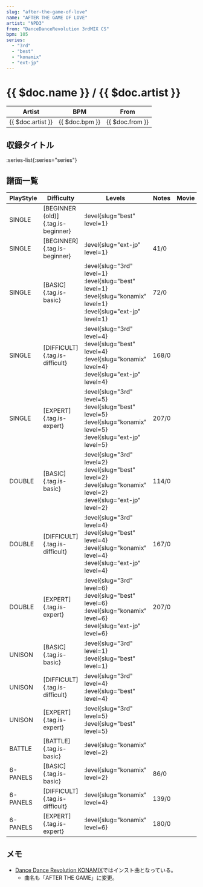 ```yaml
---
slug: "after-the-game-of-love"
name: "AFTER THE GAME OF LOVE"
artist: "NPD3"
from: "DanceDanceRevolution 3rdMIX CS"
bpm: 105
series:
  - "3rd"
  - "best"
  - "konamix"
  - "ext-jp"
---
```


# {{ $doc.name }} / {{ $doc.artist }}

|Artist|BPM|From|
|------|---|----|
|{{ $doc.artist }}|{{ $doc.bpm }}|{{ $doc.from }}|

## 収録タイトル

:series-list{:series="series"}

## 譜面一覧

|PlayStyle|Difficulty|Levels|Notes|Movie|
|---------|----------|------|-----|-----|
|SINGLE|[BEGINNER (old)]{.tag.is-beginner}|<div class="field is-grouped is-grouped-multiline">:level{slug="best" level=1}</div>|||
|SINGLE|[BEGINNER]{.tag.is-beginner}|<div class="field is-grouped is-grouped-multiline">:level{slug="ext-jp" level=1}</div>|41/0||
|SINGLE|[BASIC]{.tag.is-basic}|<div class="field is-grouped is-grouped-multiline">:level{slug="3rd" level=1} :level{slug="best" level=1} :level{slug="konamix" level=1} :level{slug="ext-jp" level=1}</div>|72/0||
|SINGLE|[DIFFICULT]{.tag.is-difficult}|<div class="field is-grouped is-grouped-multiline">:level{slug="3rd" level=4} :level{slug="best" level=4} :level{slug="konamix" level=4} :level{slug="ext-jp" level=4}</div>|168/0||
|SINGLE|[EXPERT]{.tag.is-expert}|<div class="field is-grouped is-grouped-multiline">:level{slug="3rd" level=5} :level{slug="best" level=5} :level{slug="konamix" level=5} :level{slug="ext-jp" level=5}</div>|207/0||
|DOUBLE|[BASIC]{.tag.is-basic}|<div class="field is-grouped is-grouped-multiline">:level{slug="3rd" level=2} :level{slug="best" level=2} :level{slug="konamix" level=2} :level{slug="ext-jp" level=2}</div>|114/0||
|DOUBLE|[DIFFICULT]{.tag.is-difficult}|<div class="field is-grouped is-grouped-multiline">:level{slug="3rd" level=4} :level{slug="best" level=4} :level{slug="konamix" level=4} :level{slug="ext-jp" level=4}</div>|167/0||
|DOUBLE|[EXPERT]{.tag.is-expert}|<div class="field is-grouped is-grouped-multiline">:level{slug="3rd" level=6} :level{slug="best" level=6} :level{slug="konamix" level=6} :level{slug="ext-jp" level=6}</div>|207/0||
|UNISON|[BASIC]{.tag.is-basic}|<div class="field is-grouped is-grouped-multiline">:level{slug="3rd" level=1} :level{slug="best" level=1}</div>|||
|UNISON|[DIFFICULT]{.tag.is-difficult}|<div class="field is-grouped is-grouped-multiline">:level{slug="3rd" level=4} :level{slug="best" level=4}</div>|||
|UNISON|[EXPERT]{.tag.is-expert}|<div class="field is-grouped is-grouped-multiline">:level{slug="3rd" level=5} :level{slug="best" level=5}</div>|||
|BATTLE|[BATTLE]{.tag.is-basic}|<div class="field is-grouped is-grouped-multiline">:level{slug="konamix" level=2}</div>|||
|6-PANELS|[BASIC]{.tag.is-basic}|<div class="field is-grouped is-grouped-multiline">:level{slug="konamix" level=2}</div>|86/0||
|6-PANELS|[DIFFICULT]{.tag.is-difficult}|<div class="field is-grouped is-grouped-multiline">:level{slug="konamix" level=4}</div>|139/0||
|6-PANELS|[EXPERT]{.tag.is-expert}|<div class="field is-grouped is-grouped-multiline">:level{slug="konamix" level=6}</div>|180/0||

## メモ

- [Dance Dance Revolution KONAMIX](/series/konamix)ではインスト曲となっている。
  - 曲名も「AFTER THE GAME」に変更。
